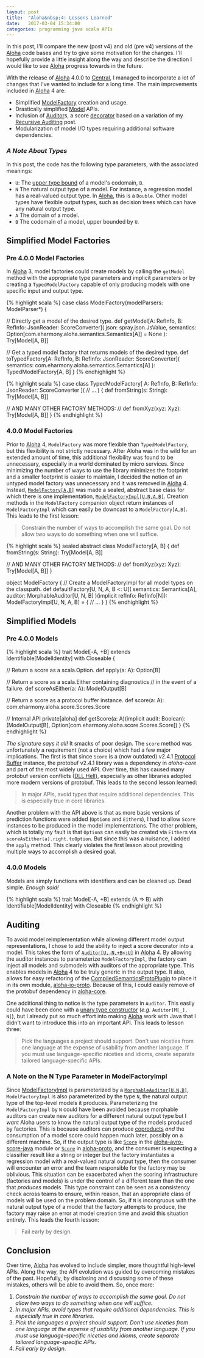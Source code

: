 ```yaml
---
layout: post
title:  "Aloha&nbsp;4: Lessons Learned"
date:   2017-03-04 15:34:00
categories: programming java scala APIs
---
```


In this post, I'll compare the new (post v4) and old (pre v4) versions of the
[Aloha](https://github.com/eharmony/aloha) code bases and try to give some
motivation for the changes.  I'll hopefully provide a little insight along the
way and describe the direction I would like to see
[Aloha](https://github.com/eharmony/aloha) progress towards in the future.

With the release of [Aloha](https://github.com/eharmony/aloha) 4.0.0 to  [Central](https://search.maven.org/#search%7Cga%7C1%7Cg%3A%22com.eharmony%22%20AND%20v%3A%224.0.0%22), I managed to incorporate a lot of changes that I've wanted to include
for a long time.  The main improvements included in
[Aloha](https://github.com/eharmony/aloha) 4 are:

- Simplified [ModelFactory](https://github.com/eHarmony/aloha/blob/master/aloha-core/src/main/scala/com/eharmony/aloha/factory/ModelFactory.scala) creation and usage.
- Drastically simplified [Model](https://github.com/eHarmony/aloha/blob/master/aloha-core/src/main/scala/com/eharmony/aloha/models/Model.scala) APIs.
- Inclusion of [Auditor](https://github.com/eHarmony/aloha/blob/master/aloha-core/src/main/scala/com/eharmony/aloha/audit/Auditor.scala)s, a score [decorator](https://www.gofpatterns.com/structural-design-patterns/structural-patterns/decorator-pattern.php) based on a variation of my [Recursive Auditing](http://deaktator.github.io/2015/08/01/recursive-auditing/) post.
- Modularization of model I/O types requiring additional software dependencies.

### *A Note About Types*

In this post, the code has the following type parameters, with the associated
meanings:

- `U`: The [upper type bound](http://docs.scala-lang.org/tutorials/tour/upper-type-bounds.html)  of a model's codomain, `B`.
- `N` The natural output type of a model.  For instance, a regression model has a real-valued output type.  In [Aloha](https://github.com/eharmony/aloha), this is a `Double`.  Other model types have flexible output types, such as decision trees which can have any natural output type.
- `A` The domain of a model.
- `B` The codomain of a model, upper bounded by `U`.

## Simplified Model Factories

### Pre 4.0.0 Model Factories

In [Aloha](https://github.com/eharmony/aloha) 3, model factories could create
models by calling the `getModel` method with the appropriate type parameters and
implicit parameters or by creating a `TypedModelFactory` capable of only
producing models with one specific input and output type.  

{% highlight scala %}
case class ModelFactory(modelParsers: ModelParser*) {

  // Directly get a model of the desired type.
  def getModel[A: RefInfo, B: RefInfo: JsonReader: ScoreConverter](
      json: spray.json.JsValue,
      semantics: Option[com.eharmony.aloha.semantics.Semantics[A]] = None
  ): Try[Model[A, B]]

  // Get a typed model factory that returns models of the desired type.
  def toTypedFactory[A: RefInfo, B: RefInfo: JsonReader: ScoreConverter](
      semantics: com.eharmony.aloha.semantics.Semantics[A]
  ): TypedModelFactory[A, B]
}
{% endhighlight %}

{% highlight scala %}
case class TypedModelFactory[
  A: RefInfo,
  B: RefInfo: JsonReader: ScoreConverter
]( // ...
) {
  def fromString(s: String): Try[Model[A, B]]

  // AND MANY OTHER FACTORY METHODS:
  // def fromXyz(xyz: Xyz): Try[Model[A, B]]
}
{% endhighlight %}

### 4.0.0 Model Factories

Prior to [Aloha](https://github.com/eharmony/aloha) 4, `ModelFactory` was
more flexible than `TypedModelFactory`, but this flexibility is not strictly
necessary.  After Aloha was in the wild for an extended amount of time, this
additional flexibility was found to be unnecessary, especially in a world
dominated by micro services.  Since minimizing the number of ways to use the library
minimizes the footprint and a smaller footprint is easier to maintain, I decided
the notion of an untyped model factory was unnecessary and it was removed in
[Aloha](https://github.com/eharmony/aloha) 4.  Instead,
[`ModelFactory[A,B]`](https://github.com/eHarmony/aloha/blob/master/aloha-core/src/main/scala/com/eharmony/aloha/factory/ModelFactory.scala)
was made a sealed, abstract base class for which there is one implementation,
[`ModelFactoryImpl[U,N,A,B]`](https://github.com/eHarmony/aloha/blob/master/aloha-core/src/main/scala/com/eharmony/aloha/factory/ModelFactory.scala).
Creation methods in the `ModelFactory` companion object return instances of
`ModelFactoryImpl` which can easily be downcast to a `ModelFactory[A,B]`.  This
leads to the first lesson:

> Constrain the number of ways to accomplish the same goal.  Do not allow two
> ways to do something when one will suffice.

{% highlight scala %}
sealed abstract class ModelFactory[A, B] {
  def fromString(s: String): Try[Model[A, B]]

  // AND MANY OTHER FACTORY METHODS:
  // def fromXyz(xyz: Xyz): Try[Model[A, B]]
}

object ModelFactory {
  // Create a ModelFactoryImpl for all model types on the classpath.
  def defaultFactory[U, N, A, B <: U](
      semantics: Semantics[A],
      auditor: MorphableAuditor[U, N, B]
  )(implicit refInfo: RefInfo[N]): ModelFactoryImpl[U, N, A, B] = {
    // ...
  }
}
{% endhighlight %}

## Simplified Models

### Pre 4.0.0 Models

{% highlight scala %}
trait Model[-A, +B]
extends Identifiable[ModelIdentity]
   with Closeable {

  // Return a score as a scala.Option.
  def apply(a: A): Option[B]

  // Return a score as a scala.Either containing diagnostics
  // in the event of a failure.
  def scoreAsEither(a: A): ModelOutput[B]

  // Return a score as a protocol buffer instance.
  def score(a: A): com.eharmony.aloha.score.Scores.Score

  // Internal API
  private[aloha] def getScore(a: A)(implicit audit: Boolean):
    (ModelOutput[B], Option[com.eharmony.aloha.score.Scores.Score])
}
{% endhighlight %}

*The signature says it all!*  It smacks of poor design.  The `score` method was
unfortunately a requirement (not a choice) which had a few major implications.
The first is that since `Score` is a (now outdated) v2.4.1
[Protocol Buffer](https://developers.google.com/protocol-buffers/) instance,
the protobuf v2.4.1 library was a dependency in *aloha-core* and part of the
most widely used API.  Over time, this has caused many protobuf version conflicts
\([DLL Hell](https://en.wikipedia.org/wiki/DLL_Hell)\), especially as other
libraries adopted more modern versions of protobuf.  This leads to the second
lesson learned:

> In major APIs, avoid types that require additional dependencies.  This is
> especially true in core libraries.

Another problem with the API above is that as more basic versions of prediction
functions were added (`Option`s and `Either`s), I had to allow `Score` instances
to be produced in the model implementations.  The other problem, which is
totally my fault is that `Option`s can easily be created via `Either`s via
`scoreAsEither(a).right.toOption`.  But since this was a nuisance, I added the
`apply` method.  This clearly violates the first lesson about providing
multiple ways to accomplish a desired goal.

### 4.0.0 Models

Models are simply functions with identifiers and can be cleaned up.  Dead simple.
*Enough said!*

{% highlight scala %}
trait Model[-A, +B]
extends (A => B)
   with Identifiable[ModelIdentity]
   with Closeable
{% endhighlight %}

## Auditing

To avoid model reimplementation while allowing different model output
representations, I chose to add the ability to inject a score decorator into
a model.  This takes the form of [`Auditor[U,-N,+B<:U]`](https://github.com/eHarmony/aloha/blob/master/aloha-core/src/main/scala/com/eharmony/aloha/audit/Auditor.scala) in [Aloha](https://github.com/eHarmony/aloha) 4.
By allowing the auditor instances to parameterize `ModelFactoryImpl`, the
factory can inject all models and submodels with auditors of the appropriate
type.  This enables models in [Aloha](https://github.com/eHarmony/aloha) 4 to be
truly generic in the output type.  It also, allows for easy refactoring of the
[CompiledSemanticsProtoPlugin](https://github.com/eHarmony/aloha/blob/master/aloha-io-proto/src/main/scala/com/eharmony/aloha/semantics/compiled/plugin/proto/CompiledSemanticsProtoPlugin.scala)
to place it in its own module,
[aloha-io-proto](https://github.com/eHarmony/aloha/tree/master/aloha-io-proto).
Because of this, I could easily remove of the protobuf dependency in
[aloha-core](https://github.com/eHarmony/aloha/tree/master/aloha-core).

One additional thing to notice is the type parameters in `Auditor`.  This easily
could have been done with a
[unary type constructor](https://en.wikipedia.org/wiki/Kind_(type_theory)#Examples)
(*e.g.* `Auditor[M[_], N]`), but I already put so much effort into making
[Aloha](https://github.com/eHarmony/aloha) work with Java that I didn't want to
introduce this into an important API.  This leads to lesson three:

> Pick the languages a project should support.  Don't use niceties from
> one language at the expense of usability from another language.  If you must
> use language-specific niceties and idioms, create separate tailored
> language-specific APIs.

### A Note on the N Type Parameter in ModelFactoryImpl

Since [ModelFactoryImpl](https://github.com/eHarmony/aloha/blob/master/aloha-core/src/main/scala/com/eharmony/aloha/factory/ModelFactory.scala)
is parameterized by a
[`MorphableAuditor[U,N,B]`](https://github.com/eHarmony/aloha/blob/master/aloha-core/src/main/scala/com/eharmony/aloha/audit/MorphableAuditor.scala), `ModelFactoryImpl` is also
parameterized by the type `N`, the natural output type of the top-level models it produces.
Parameterizing the `ModelFactoryImpl` by `N` could have been avoided because
morphable auditors can create new auditors for a different natural output type
but I *want* Aloha users to know the natural output type of the models produced
by factories.  This is because auditors can produce [coproducts](https://en.wikipedia.org/wiki/Coproduct) *and* the consumption of a
model score could happen much later, possibly on a different machine.  So,
if the output type is like [`Score`](https://github.com/eHarmony/aloha/blob/master/aloha-avro-score-java/src/main/resources/com/eharmony/aloha/audit/impl/avro/aloha_avro_score.avdl) in the
[aloha-avro-score-java](https://github.com/eHarmony/aloha/tree/master/aloha-avro-score-java)
module or [`Score`](https://github.com/eHarmony/aloha-proto/blob/master/src/main/proto/com.eharmony.aloha.score.Scores.proto) in [aloha-proto](https://github.com/eHarmony/aloha-proto),
and the consumer is expecting a classifier result like a string or
integer but the factory instantiates a regression model with a real-valued
natural output type, then the consumer will encounter an error and the team
responsible for the factory may be oblivious.  This situation can be
exacerbated when the scoring infrastructure (factories and models) is under the
control of a different team than the one that *produces* models.  This type
constraint can be seen as a consistency check across teams to ensure, within
reason, that an appropriate class of models will be used on the problem domain.
So, if `N` is incongruous with the natural output type of a model that the factory
attempts to produce, the factory may raise an error at model creation time and
avoid this situation entirely.  This leads the fourth lesson:

> Fail early by design.

## Conclusion

Over time, [Aloha](https://github.com/eharmony/aloha) has evolved to include
simpler, more thoughtful high-level APIs.  Along the way, the API evolution was
guided by overcoming mistakes of the past.  Hopefully, by disclosing and
discussing some of these mistakes, others will be able to avoid them.  So, once
more:

1. *Constrain the number of ways to accomplish the same goal.  Do not allow two ways to do something when one will suffice.*
1. *In major APIs, avoid types that require additional dependencies.  This is especially true in core libraries.*
1. *Pick the languages a project should support.  Don't use niceties from one language at the expense of usability from another language.  If you must use language-specific niceties and idioms, create separate tailored language-specific APIs.*
1. *Fail early by design.*
